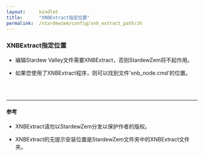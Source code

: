 ```yaml
---
layout:     kindlet
title:      "XNBExtract指定位置"
permalink:  /stardewzem/config/xnb_extract_path/zh
---
```


### **XNBExtract指定位置**

* 编辑Stardew Valley文件需要XNBExtract，否则StardewZem将不起作用。

* 如果您使用了XNBExtract程序，则可以找到文件'xnb_node.cmd'的位置。

<br/>
<br/>

---
#### **参考**

* XNBExtract请勿以StardewZem分发以保护作者的版权。

* XNBExtract的无提示安装位置是StardewZem文件夹中的XNBExtract文件夹。

<br/>
<br/>
